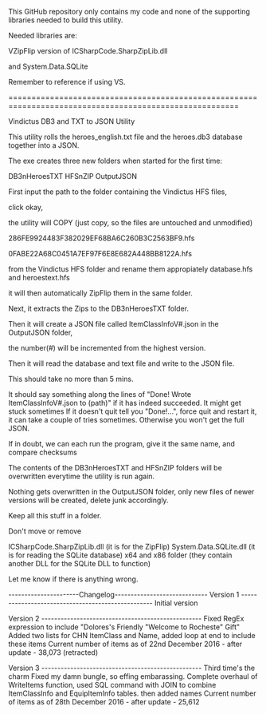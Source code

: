 This GitHub repository only contains my code and none of the supporting libraries needed to build this utility.

Needed libraries are:

VZipFlip version of ICSharpCode.SharpZipLib.dll

and System.Data.SQLite

Remember to reference if using VS.

========================================================================================================

Vindictus DB3 and TXT to JSON Utility

This utility rolls the heroes_english.txt file and the heroes.db3 database together into a JSON.

The exe creates three new folders when started for the first time:

DB3nHeroesTXT
HFSnZIP
OutputJSON

First input the path to the folder containing the Vindictus HFS files,

click okay,

the utility will COPY (just copy, so the files are untouched and unmodified)

286FE9924483F382029EF68BA6C260B3C2563BF9.hfs

0FABE22A68C0451A7EF97F6E8E682A448BB8122A.hfs

from the Vindictus HFS folder and rename them appropiately database.hfs and heroestext.hfs

it will then automatically ZipFlip them in the same folder.

Next, it extracts the Zips to the DB3nHeroesTXT folder.

Then it will create a JSON file called ItemClassInfoV#.json in the OutputJSON folder,

the number(#) will be incremented from the highest version.

Then it will read the database and text file and write to the JSON file.

This should take no more than 5 mins.

It should say something along the lines of "Done! Wrote ItemClassInfoV#.json to (path)" if it has indeed succeeded.
It might get stuck sometimes
If it doesn't quit tell you "Done!...", force quit and restart it, it can take a couple of tries sometimes.
Otherwise you won't get the full JSON.

If in doubt, we can each run the program, give it the same name, and compare checksums

The contents of the DB3nHeroesTXT and HFSnZIP folders will be overwritten everytime the utility is run again.

Nothing gets overwritten in the OutputJSON folder, only new files of newer versions will be created, delete junk accordingly.

Keep all this stuff in a folder.

Don't move or remove

ICSharpCode.SharpZipLib.dll (it is for the ZipFlip)
System.Data.SQLite.dll (it is for reading the SQLite database)
x64 and x86 folder (they contain another DLL for the SQLite DLL to function)

Let me know if there is anything wrong.

----------------------Changelog-----------------------------
Version 1 --------------------------------------------------
Initial version

Version 2 --------------------------------------------------
Fixed RegEx expression to include "Dolores's Friendly \"Welcome to Rocheste\" Gift"
Added two lists for CHN ItemClass and Name, added loop at end to include these items
Current number of items as of 22nd December 2016 - after update - 38,073 (retracted)

Version 3 --------------------------------------------------
Third time's the charm
Fixed my damn bungle, so effing embarassing.
Complete overhaul of WriteItems function,
used SQL command with JOIN to combine ItemClassInfo and EquipItemInfo tables.
then added names
Current number of items as of 28th December 2016 - after update - 25,612

